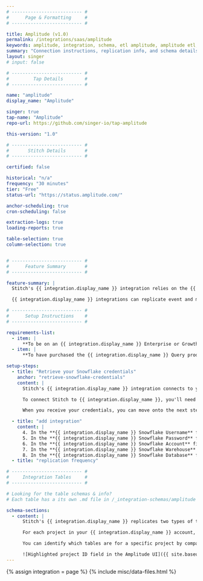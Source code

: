 ```yaml
---
# -------------------------- #
#      Page & Formatting     #
# -------------------------- #

title: Amplitude (v1.0)
permalink: /integrations/saas/amplitude
keywords: amplitude, integration, schema, etl amplitude, amplitude etl, amplitude schema
summary: "Connection instructions, replication info, and schema details for Stitch's Amplitude integration."
layout: singer
# input: false

# -------------------------- #
#         Tap Details        #
# -------------------------- #

name: "amplitude"
display_name: "Amplitude"

singer: true 
tap-name: "Amplitude"
repo-url: https://github.com/singer-io/tap-amplitude

this-version: "1.0"

# -------------------------- #
#       Stitch Details       #
# -------------------------- #

certified: false 

historical: "n/a"
frequency: "30 minutes"
tier: "Free"
status-url: "https://status.amplitude.com/"

anchor-scheduling: true
cron-scheduling: false

extraction-logs: true
loading-reports: true

table-selection: true
column-selection: true


# -------------------------- #
#      Feature Summary       #
# -------------------------- #

feature-summary: |
  Stitch's {{ integration.display_name }} integration relies on the {{ integration.display_name }} [Query product add-on](#setup-requirements), which utilizes a Snowflake database to store data.

  {{ integration.display_name }} integrations can replicate event and merged user ID data. Refer to the [Schema](#schema) section for more info.

# -------------------------- #
#      Setup Instructions    #
# -------------------------- #

requirements-list:
  - item: |
      **To be on an {{ integration.display_name }} Enterprise or Growth plan**. Amplitude requires this to access the Query product add-on.  
  - item: |
      **To have purchased the {{ integration.display_name }} Query product add-on.** [Query](https://amplitude.zendesk.com/hc/en-us/articles/115001902492-Query-Snowflake){:target="new"} is an {{ integration.display_name }}-managed Snowflake database, which Stitch's integration replicates data from.

setup-steps:
  - title: "Retrieve your Snowflake credentials"
    anchor: "retrieve-snowflake-credentials"
    content: |
      Stitch's {{ integration.display_name }} integration connects to your {{ integration.display_name }}-managed Snowflake database to replicate data.

      To connect Stitch to {{ integration.display_name }}, you'll need to retrieve your Snowflake credentials from {{ integration.display_name }}. Reach out to [{{ integration.display_name }} support](https://amplitude.zendesk.com/hc/en-us/requests/new){:target="new"} or your {{ integration.display_name }} Success Manager to get your credentials.

      When you receive your credentials, you can move onto the next step.

  - title: "add integration"
    content: |
      4. In the **{{ integration.display_name }} Snowflake Username** field, enter your Snowflake username.
      5. In the **{{ integration.display_name }} Snowflake Password** field, enter the Snowflake user's password.
      6. In the **{{ integration.display_name }} Snowflake Account** field, enter the Snowflake account.
      7. In the **{{ integration.display_name }} Snowflake Warehouse** field, enter the name of the Snowflake warehouse.
      8. In the **{{ integration.display_name }} Snowflake Database** field, enter the name of the Snowflake database.
  - title: "replication frequency"

# -------------------------- #
#     Integration Tables     #
# -------------------------- #

# Looking for the table schemas & info?
# Each table has a its own .md file in /_integration-schemas/amplitude

schema-sections:
  - content: |
      Stitch's {{ integration.display_name }} replicates two types of tables: Events and merged user IDs.

      For each project in your {{ integration.display_name }} account, a set of these tables will be available for replication. Stitch will append a project's ID to each table name to make them easily identifiable. For example: If a project has an ID of `168342`, the events table for the project will be named `events_168432`.

      You can identify which tables are for a specific project by comparing the ID in the table name to the projects in your {{ integration.display_name }} account. You can access this page in your {{ integration.display_name }} account by clicking the **User menu (top right corner) > Settings > Projects**.

      ![Highlighted project ID field in the Amplitude UI]({{ site.baseurl }}/images/integrations/amplitude-project-id.png)
---
```

{% assign integration = page %}
{% include misc/data-files.html %}